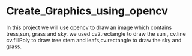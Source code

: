 # Create_Graphics_using_opencv
In this project we will use opencv to draw an image which contains tress,sun, grass and sky. we used cv2.rectangle to draw the sun , cv.line cv.fillPoly to draw tree stem and leafs,cv.rectangle to draw the sky and grass.
